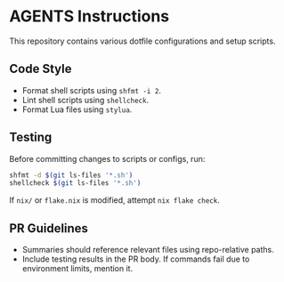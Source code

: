 # AGENTS Instructions

This repository contains various dotfile configurations and setup scripts.

## Code Style

- Format shell scripts using `shfmt -i 2`.
- Lint shell scripts using `shellcheck`.
- Format Lua files using `stylua`.

## Testing

Before committing changes to scripts or configs, run:

```bash
shfmt -d $(git ls-files '*.sh')
shellcheck $(git ls-files '*.sh')
```

If `nix/` or `flake.nix` is modified, attempt `nix flake check`.

## PR Guidelines

- Summaries should reference relevant files using repo-relative paths.
- Include testing results in the PR body. If commands fail due to environment limits, mention it.
